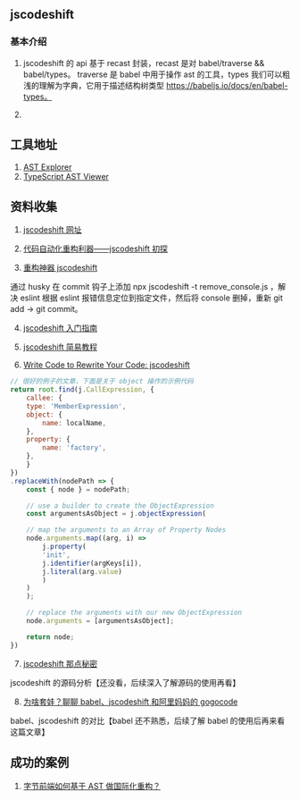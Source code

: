 ## jscodeshift

### 基本介绍

1. jscodeshift 的 api 基于 recast 封装，recast 是对 babel/traverse && babel/types。 traverse 是 babel 中用于操作 ast 的工具，types 我们可以粗浅的理解为字典，它用于描述结构树类型
   https://babeljs.io/docs/en/babel-types。

2.

## 工具地址

1. [AST Explorer](https://astexplorer.net/)
2. [TypeScript AST Viewer](https://ts-ast-viewer.com/)

## 资料收集

1. [ jscodeshift 网址](https://github.com/facebook/jscodeshift)

2. [代码自动化重构利器——jscodeshift 初探](https://juejin.cn/post/6934911685220106253)

3. [重构神器 jscodeshift](https://juejin.cn/post/6986078453917302815)

通过 husky 在 commit 钩子上添加 npx jscodeshift -t remove_console.js ，解决 eslint 根据 eslint 报错信息定位到指定文件，然后将 console 删掉，重新 git add -> git commit。

4. [jscodeshift 入门指南](https://tianqi.name/blog/2018/01/12/jscodeshift.html)

5. [jscodeshift 简易教程](https://www.cnblogs.com/axes/p/7694041.html)

6. [Write Code to Rewrite Your Code: jscodeshift](https://www.toptal.com/javascript/write-code-to-rewrite-your-code)

```JavaScript
// 很好的例子的文章，下面是关于 object 操作的示例代码
return root.find(j.CallExpression, {
    callee: {
    type: 'MemberExpression',
    object: {
        name: localName,
    },
    property: {
        name: 'factory',
    },
    }
})
.replaceWith(nodePath => {
    const { node } = nodePath;

    // use a builder to create the ObjectExpression
    const argumentsAsObject = j.objectExpression(

    // map the arguments to an Array of Property Nodes
    node.arguments.map((arg, i) =>
        j.property(
        'init',
        j.identifier(argKeys[i]),
        j.literal(arg.value)
        )
    )
    );

    // replace the arguments with our new ObjectExpression
    node.arguments = [argumentsAsObject];

    return node;
})
```

7. [jscodeshift 那点秘密](https://juejin.cn/post/6991349946381238303)

jscodeshift 的源码分析【还没看，后续深入了解源码的使用再看】

8. [为啥套娃？聊聊 babel、jscodeshift 和阿里妈妈的 gogocode](https://juejin.cn/post/6977768176146710558)

babel、jscodeshift 的对比【babel 还不熟悉，后续了解 babel 的使用后再来看这篇文章】

## 成功的案例

1. [字节前端如何基于 AST 做国际化重构？](https://mp.weixin.qq.com/s/O7HaOKBGMXwaE3KkqANX3A?forceh5=1)
